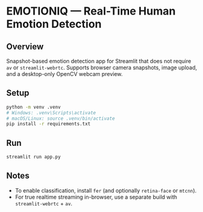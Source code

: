 # EMOTIONIQ — Real-Time Human Emotion Detection 

## Overview
Snapshot-based emotion detection app for Streamlit that does not require `av` or `streamlit-webrtc`. Supports browser camera snapshots, image upload, and a desktop-only OpenCV webcam preview.

## Setup
```bash
python -m venv .venv
# Windows: .venv\Scripts\activate
# macOS/Linux: source .venv/bin/activate
pip install -r requirements.txt
```

## Run
```bash
streamlit run app.py
```

## Notes
- To enable classification, install `fer` (and optionally `retina-face` or `mtcnn`).
- For true realtime streaming in-browser, use a separate build with `streamlit-webrtc` + `av`.
